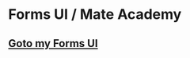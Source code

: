 Forms UI / Mate Academy
=========================

[Goto my Forms UI](https://witflash.github.io/ma-forms/app)
----------------------------------------------------------------
